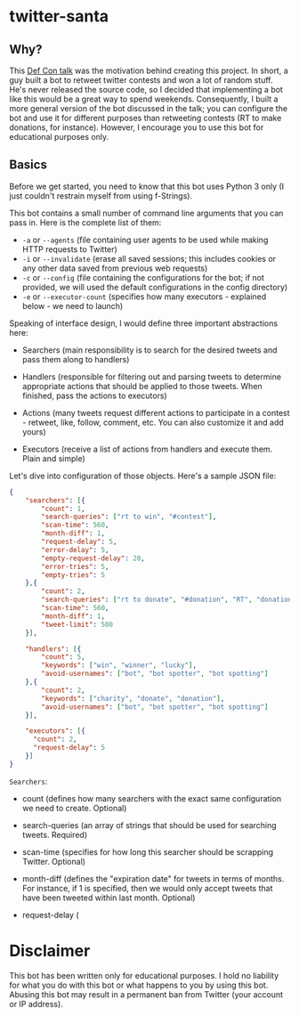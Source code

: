 # twitter-santa

## Why?
This [Def Con talk](https://www.youtube.com/watch?v=iAOOdYsK7MM) was the motivation behind creating this project. In short, a guy built a bot to retweet twitter contests and won a lot of random stuff. He's never released the source code, so I decided that implementing a bot like this would be a great way to spend weekends. Consequently, I built a more general version of the bot discussed in the talk; you can configure the bot and use it for different purposes than retweeting contests (RT to make donations, for instance). However, I encourage you to use this bot for educational purposes only.

## Basics
Before we get started, you need to know that this bot uses Python 3 only (I just couldn't restrain myself from using f-Strings).

This bot contains a small number of command line arguments that you can pass in.
Here is the complete list of them:
- `-a` or `--agents` (file containing user agents to be used while making HTTP requests to Twitter)
- `-i` or `--invalidate` (erase all saved sessions; this includes cookies or any other data saved from previous web requests)
- `-c` or `--config` (file containing the configurations for the bot; if not provided, we will used the default configurations in the config directory)
- `-e` or `--executor-count` (specifies how many executors - explained below - we need to launch)

Speaking of interface design, I would define three important abstractions here:
- Searchers (main responsibility is to search for the desired tweets and pass them along to handlers)

- Handlers (responsible for filtering out and parsing tweets to determine appropriate actions that should be applied to those tweets. When finished, pass the actions to executors)

- Actions (many tweets request different actions to participate in a contest - retweet, like, follow, comment, etc. You can also customize it and add yours)

- Executors (receive a list of actions from handlers and execute them. Plain and simple)

Let's dive into configuration of those objects. Here's a sample JSON file:

```json
{
    "searchers": [{
        "count": 1,
        "search-queries": ["rt to win", "#contest"],
        "scan-time": 560,
        "month-diff": 1,
        "request-delay": 5,
        "error-delay": 5,
        "empty-request-delay": 20,
        "error-tries": 5,
        "empty-tries": 5
    },{
        "count": 2,
        "search-queries": ["rt to donate", "#donation", "RT", "donation"],
        "scan-time": 560,
        "month-diff": 1,
        "tweet-limit": 500
    }],

    "handlers": [{
        "count": 5,
        "keywords": ["win", "winner", "lucky"],
        "avoid-usernames": ["bot", "bot spotter", "bot spotting"]
    },{
        "count": 2,
        "keywords": ["charity", "donate", "donation"],
        "avoid-usernames": ["bot", "bot spotter", "bot spotting"]
    }],

    "executors": [{
      "count": 2,
      "request-delay": 5
    }]
}
```

`Searchers`:
 - count (defines how many searchers with the exact same configuration we need to create. Optional)

 - search-queries (an array of strings that should be used for searching tweets. Required)

 - scan-time (specifies for how long this searcher should be scrapping Twitter. Optional)

 - month-diff (defines the "expiration date" for tweets in terms of months. For instance, if 1 is specified, then we would only accept tweets that have been tweeted within last month. Optional)

 - request-delay (


# Disclaimer
This bot has been written only for educational purposes.
I hold no liability for what you do with this bot or what happens to you by using this bot.
Abusing this bot may result in a permanent ban from Twitter (your account or IP address).
